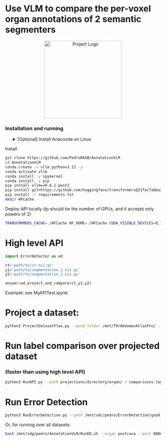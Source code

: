 # Use VLM to compare the per-voxel organ annotations of 2 semantic segmenters

<p align="center">
  <img src="https://github.com/PedroRASB/Cerberus/blob/main/misc/Cerberus.png" alt="Project Logo" width="250"/>
</p>

### Installation and running

<details>
<summary style="margin-left: 25px;">[Optional] Install Anaconda on Linux</summary>
<div style="margin-left: 25px;">
    
```bash
wget https://repo.anaconda.com/archive/Anaconda3-2024.06-1-Linux-x86_64.sh
bash Anaconda3-2024.06-1-Linux-x86_64.sh -b -p ./anaconda3
./anaconda3/bin/conda init
source ~/.bashrc
```
</div>
</details>

Install
```bash
git clone https://github.com/PedroRASB/AnnotationVLM
cd AnnotationVLM
conda create -n vllm python=3.12 -y
conda activate vllm
conda install -y ipykernel
conda install -y pip
pip install vllm==0.6.1.post2
pip install git+https://github.com/huggingface/transformers@21fac7abba2a37fae86106f87fcf9974fd1e3830
pip install -r requirements.txt
mkdir HFCache
```

Deploy API locally (tp should be the number of GPUs, and it accepts only powers of 2)
```bash
TRANSFORMERS_CACHE=./HFCache HF_HOME=./HFCache CUDA_VISIBLE_DEVICES=0,1,2,3 vllm serve "Qwen/Qwen2-VL-72B-Instruct-AWQ" --dtype=half --tensor-parallel-size 4 --limit-mm-per-prompt image=3 --gpu_memory_utilization 0.9 --port 8000
```

# High level API 
```python
import ErrorDetector as ed

ct='path/to/ct.nii.gz'
y1='path/to/segmentation_1.nii.gz'
y2='path/to/segmentation_2.nii.gz'

answer=ed.project_and_compare(ct,y1,y2)
```
Example: see MyAPITest.ipynb

# Project a dataset:
```bash
python3 ProjectDatasetFlex.py --good_folder /mnt/T9/AbdomenAtlasPro/ --bad_folder /mnt/sdc/pedro/JHH/nnUnetResultsBad/ --output_dir1 /projections/directory/ --num_processes 10 --file_list /mnt/sdc/pedro/ErrorDetection/ErrorLists/low_dice_benchmark_nnUnet_vs_JHH.txt
```

# Run label comparison over projected dataset 
### (faster than using high level API)

```bash
python3 RunAPI.py --path projections/directory/organ/ > comparisons.log 2>&1
```

# Run Error Detection

```bash
python3 RunErrorDetection.py --path /mnt/sdc/pedro/ErrorDetection/good_labels_beta_full/ --port 8000 --organ [kidneys] --file_structure auto --examples 0 --good_examples_pth /mnt/sdc/pedro/ErrorDetection/good_labels_beta_full/kidneys/ --bad_examples_pth /mnt/sdc/pedro/ErrorDetection/errors_nnUnet_full/kidneys/ > organ.log 2>&1
```

Or, for running over all datasets:

```bash
bash /mnt/sdg/pedro/AnnotationVLM/RunED.sh --organ postcava --port 8000 --annotation_vlm_root /mnt/sdg/pedro/AnnotationVLM/ --error_detection_root /mnt/sdg/pedro/
```
